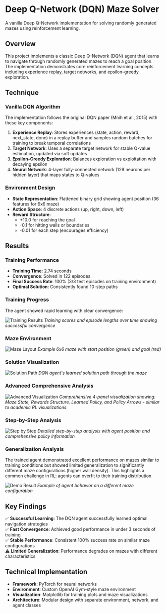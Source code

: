 # Deep Q-Network (DQN) Maze Solver

A vanilla Deep Q-Network implementation for solving randomly generated mazes using reinforcement learning.

## Overview

This project implements a classic Deep Q-Network (DQN) agent that learns to navigate through randomly generated mazes to reach a goal position. The implementation demonstrates core reinforcement learning concepts including experience replay, target networks, and epsilon-greedy exploration.

## Technique

### Vanilla DQN Algorithm

The implementation follows the original DQN paper (Mnih et al., 2015) with these key components:

1. **Experience Replay**: Stores experiences (state, action, reward, next_state, done) in a replay buffer and samples random batches for training to break temporal correlations
2. **Target Network**: Uses a separate target network for stable Q-value estimation, updated via soft updates
3. **Epsilon-Greedy Exploration**: Balances exploration vs exploitation with decaying epsilon
4. **Neural Network**: 4-layer fully-connected network (128 neurons per hidden layer) that maps states to Q-values

### Environment Design

- **State Representation**: Flattened binary grid showing agent position (36 features for 6x6 maze)
- **Action Space**: 4 discrete actions (up, right, down, left)
- **Reward Structure**: 
  - +10.0 for reaching the goal
  - -0.1 for hitting walls or boundaries  
  - -0.01 for each step (encourages efficiency)

## Results

### Training Performance

- **Training Time**: 2.74 seconds
- **Convergence**: Solved in 122 episodes  
- **Final Success Rate**: 100% (3/3 test episodes on training environment)
- **Optimal Solution**: Consistently found 10-step paths

### Training Progress

The agent showed rapid learning with clear convergence:

![Training Results](training_results.png)
*Training scores and episode lengths over time showing successful convergence*

### Maze Environment

![Maze Layout](maze_layout.png)
*Example 6x6 maze with start position (green) and goal (red)*

### Solution Visualization

![Solution Path](solution_path.png)
*DQN agent's learned solution path through the maze*

### Advanced Comprehensive Analysis

![Advanced Visualization](advanced_maze_viz.png)
*Comprehensive 4-panel visualization showing: Maze State, Rewards Structure, Learned Policy, and Policy Arrows - similar to academic RL visualizations*

### Step-by-Step Analysis

![Step by Step](step_by_step_result.png)
*Detailed step-by-step analysis with agent position and comprehensive policy information*

### Generalization Analysis

The trained agent demonstrated excellent performance on mazes similar to training conditions but showed limited generalization to significantly different maze configurations (higher wall density). This highlights a common challenge in RL: agents can overfit to their training distribution.

![Demo Result](demo_result.png)
*Example of agent behavior on a different maze configuration*

## Key Findings

✅ **Successful Learning**: The DQN agent successfully learned optimal navigation strategies  
✅ **Fast Convergence**: Achieved good performance in under 3 seconds of training  
✅ **Stable Performance**: Consistent 100% success rate on similar maze configurations  
⚠️ **Limited Generalization**: Performance degrades on mazes with different characteristics  

## Technical Implementation

- **Framework**: PyTorch for neural networks
- **Environment**: Custom OpenAI Gym-style maze environment
- **Visualization**: Matplotlib for training plots and maze visualizations
- **Architecture**: Modular design with separate environment, network, and agent classes

